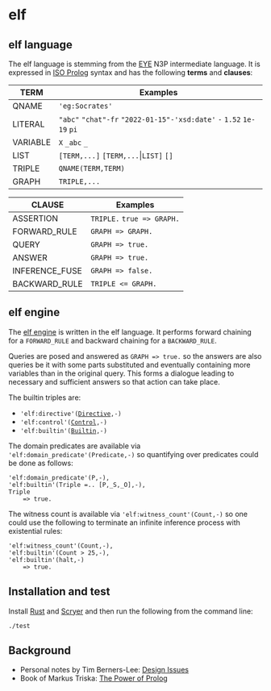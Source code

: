 # elf

## elf language

The elf language is stemming from the [EYE](https://josd.github.io/eye/) N3P intermediate language.
It is expressed in [ISO Prolog](https://en.wikipedia.org/wiki/Prolog#ISO_Prolog) syntax and
has the following __terms__ and __clauses__:

TERM            | Examples
----------------|---------
QNAME           | `'eg:Socrates'`
LITERAL         | `"abc"` `"chat"-fr` `"2022-01-15"-'xsd:date'` `-` `1.52` `1e-19` `pi`
VARIABLE        | `X` `_abc` `_`
LIST            | `[TERM,...]` `[TERM,...`\|`LIST]` `[]`
TRIPLE          | `QNAME(TERM,TERM)`
GRAPH           | `TRIPLE,...`

CLAUSE          | Examples
----------------|---------
ASSERTION       | `TRIPLE.` `true => GRAPH.`
FORWARD_RULE    | `GRAPH => GRAPH.`
QUERY           | `GRAPH => true.`
ANSWER          | `GRAPH => true.`
INFERENCE_FUSE  | `GRAPH => false.`
BACKWARD_RULE   | `TRIPLE <= GRAPH.`

## elf engine

The [elf engine](./elf.elf) is written in the elf language.
It performs forward chaining for a `FORWARD_RULE` and backward chaining for a `BACKWARD_RULE`.

Queries are posed and answered as `GRAPH => true.` so the answers are also queries be it with
some parts substituted and eventually containing more variables than in the original query.
This forms a dialogue leading to necessary and sufficient answers so that action can take place.

The builtin triples are:

- `'elf:directive'(`[`Directive`](https://www.deransart.fr/prolog/bips.html#directives)`,-)`
- `'elf:control'(`[`Control`](https://www.deransart.fr/prolog/bips.html#control_constructs)`,-)`
- `'elf:builtin'(`[`Builtin`](https://www.deransart.fr/prolog/bips.html#builtins)`,-)`

The domain predicates are available via `'elf:domain_predicate'(Predicate,-)`
so quantifying over predicates could be done as follows:
```
'elf:domain_predicate'(P,-),
'elf:builtin'(Triple =.. [P,_S,_O],-),
Triple
    => true.
```

The witness count is available via `'elf:witness_count'(Count,-)`
so one could use the following to terminate an infinite inference process with existential rules:
```
'elf:witness_count'(Count,-),
'elf:builtin'(Count > 25,-),
'elf:builtin'(halt,-)
    => true.
```

## Installation and test

Install [Rust](https://www.rust-lang.org/tools/install) and [Scryer](https://github.com/mthom/scryer-prolog#installing-scryer-prolog)
and then run the following from the command line:

```
./test
```

## Background

- Personal notes by Tim Berners-Lee: [Design Issues](https://www.w3.org/DesignIssues/)
- Book of Markus Triska: [The Power of Prolog](https://www.metalevel.at/prolog)
